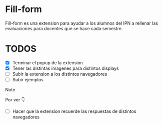 # Fill-form

Fill-form es una extension para ayudar a los alumnos del IPN a rellenar las evaluaciones
para docentes que se hace cada semestre.

# TODOS

- [x] Terminar el popup de la extension
- [x] Tener las distintas imagenes para distintos displays
- [ ] Subir la extension a los distintos navegadores
- [ ] Subir ejemplos

> [!NOTE]
> Por ver 👇

- [ ] Hacer que la extension recuerde las respuestas de distintos navegadores
